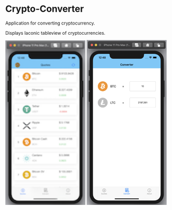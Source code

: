 # Crypto-Converter

Application for converting cryptocurrency.<p> 
Displays laconic tableview of cryptocurrencies.<p>

<p align="left">
<img src="https://github.com/kazekehub/Crypto-Converter/blob/master/Screenshots/CryptoConverter.png" width="250">
<img src="https://github.com/kazekehub/Crypto-Converter/blob/master/Screenshots/CryptoConverter2.png" width="250">
</p>
